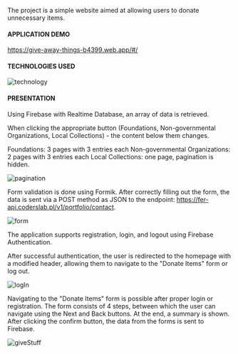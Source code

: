 The project is a simple website aimed at allowing users to donate unnecessary items.

#### APPLICATION DEMO

https://give-away-things-b4399.web.app/#/

#### TECHNOLOGIES USED

![technology](https://user-images.githubusercontent.com/55457173/81610991-a1819880-93da-11ea-9835-642251b07fd5.png)

#### PRESENTATION

Using Firebase with Realtime Database, an array of data is retrieved.

When clicking the appropriate button (Foundations, Non-governmental Organizations, Local Collections) - the content below them changes.

Foundations: 3 pages with 3 entries each
Non-governmental Organizations: 2 pages with 3 entries each
Local Collections: one page, pagination is hidden.

![pagination](https://user-images.githubusercontent.com/55457173/81607438-fa4e3280-93d4-11ea-929e-610494acaa7b.gif)

Form validation is done using Formik. After correctly filling out the form, the data is sent via a POST method as JSON to the endpoint: https://fer-api.coderslab.pl/v1/portfolio/contact.

![form](https://user-images.githubusercontent.com/55457173/81607493-1225b680-93d5-11ea-9942-7c252d87de2c.gif)

The application supports registration, login, and logout using Firebase Authentication.

After successful authentication, the user is redirected to the homepage with a modified header, allowing them to navigate to the "Donate Items" form or log out.

![logIn](https://user-images.githubusercontent.com/55457173/81607547-249ff000-93d5-11ea-90e5-62f96b245643.gif)

Navigating to the "Donate Items" form is possible after proper login or registration. The form consists of 4 steps, between which the user can navigate using the Next and Back buttons. At the end, a summary is shown. After clicking the confirm button, the data from the forms is sent to Firebase.
 
![giveStuff](https://user-images.githubusercontent.com/55457173/81607677-587b1580-93d5-11ea-89b5-9414b3296075.gif) 
